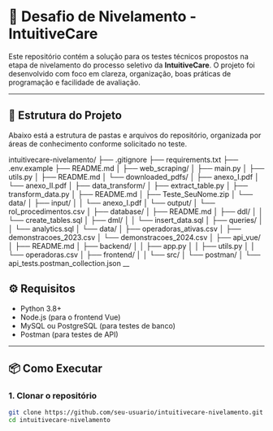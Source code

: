 # 🧪 Desafio de Nivelamento - IntuitiveCare

Este repositório contém a solução para os testes técnicos propostos na etapa de nivelamento do processo seletivo da **IntuitiveCare**. O projeto foi desenvolvido com foco em clareza, organização, boas práticas de programação e facilidade de avaliação.

---

## 📁 Estrutura do Projeto

Abaixo está a estrutura de pastas e arquivos do repositório, organizada por áreas de conhecimento conforme solicitado no teste.

intuitivecare-nivelamento/
├── .gitignore
├── requirements.txt
├── .env.example
├── README.md
│
├── web_scraping/
│   ├── main.py
│   ├── utils.py
│   ├── README.md
│   └── downloaded_pdfs/
│       ├── anexo_I.pdf
│       └── anexo_II.pdf
│
├── data_transform/
│   ├── extract_table.py
│   ├── transform_data.py
│   ├── README.md
│   ├── Teste_SeuNome.zip
│   └── data/
│       ├── input/
│       │   └── anexo_I.pdf
│       └── output/
│           └── rol_procedimentos.csv
│
├── database/
│   ├── README.md
│   ├── ddl/
│   │   └── create_tables.sql
│   ├── dml/
│   │   └── insert_data.sql
│   ├── queries/
│   │   └── analytics.sql
│   └── data/
│       ├── operadoras_ativas.csv
│       ├── demonstracoes_2023.csv
│       └── demonstracoes_2024.csv
│
├── api_vue/
│   ├── README.md
│   ├── backend/
│   │   ├── app.py
│   │   ├── utils.py
│   │   └── operadoras.csv
│   ├── frontend/
│   │   └── src/
│   └── postman/
│       └── api_tests.postman_collection.json
__
## ⚙️ Requisitos

- Python 3.8+
- Node.js (para o frontend Vue)
- MySQL ou PostgreSQL (para testes de banco)
- Postman (para testes de API)

---

## 📦 Como Executar

### 1. Clonar o repositório

```bash
git clone https://github.com/seu-usuario/intuitivecare-nivelamento.git
cd intuitivecare-nivelamento

